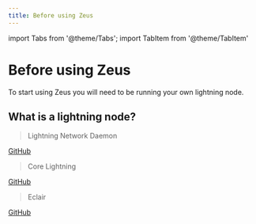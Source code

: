 ```yaml
---
title: Before using Zeus
---
```


import Tabs from '@theme/Tabs';
import TabItem from '@theme/TabItem'

# Before using Zeus

To start using Zeus you will need to be running your own lightning node.

## What is a lightning node?

<Tabs>

<TabItem value="LND">

> Lightning Network Daemon
  
[GitHub](https://github.com/lightningnetwork/lnd/)

</TabItem>

<TabItem value="Core Lightning">
  
> Core Lightning
  
[GitHub](https://github.com/ElementsProject/lightning)

</TabItem>

<TabItem value="Eclair">

> Eclair
  
[GitHub](https://github.com/ACINQ/eclair)

</TabItem>

</Tabs>
